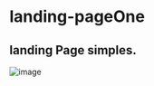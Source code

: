 # landing-pageOne


<h2>landing Page simples.</h2>



![image](https://user-images.githubusercontent.com/113471098/223122483-8caa4a1c-479f-451d-93fc-947b63596e5d.png)
